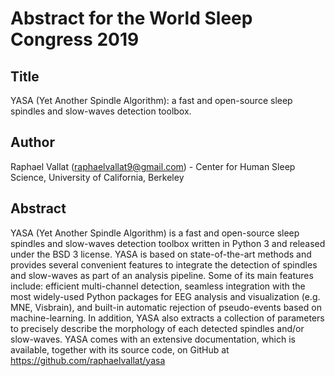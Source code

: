 # Abstract for the World Sleep Congress 2019

## Title

YASA (Yet Another Spindle Algorithm): a fast and open-source sleep spindles and slow-waves detection toolbox.

## Author

Raphael Vallat (<raphaelvallat9@gmail.com>) - Center for Human Sleep Science, University of California, Berkeley

## Abstract

YASA (Yet Another Spindle Algorithm) is a fast and open-source sleep spindles and slow-waves detection toolbox written in Python 3 and released under the BSD 3 license. YASA is based on state-of-the-art methods and provides several convenient features to integrate the detection of spindles and slow-waves as part of an analysis pipeline. Some of its main features include: efficient multi-channel detection, seamless integration with the most widely-used Python packages for EEG analysis and visualization (e.g. MNE, Visbrain), and built-in automatic rejection of pseudo-events based on machine-learning. In addition, YASA also extracts a collection of parameters to precisely describe the morphology of each detected spindles and/or slow-waves. YASA comes with an extensive documentation, which is available, together with its source code, on GitHub at https://github.com/raphaelvallat/yasa
